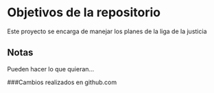 # Objetivos de la repositorio

Este proyecto se encarga de manejar los planes de la liga de la justicia


## Notas
Pueden hacer lo que quieran...


###Cambios realizados en github.com

